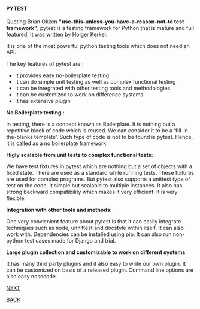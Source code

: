 #### PYTEST

Quoting Brian Okken <b>"use-this-unless-you-have-a-reason-not-to test framework"</b>, pytest is a testing framework for Python that is mature and full featured. It was written by Holger Kerkel. 

It is one of the most powerful python testing tools which does not need an API. 

The key features of pytest are :

+ It provides easy no-boilerplate testing
+ It can do simple unit testing as well as complex functional testing
+ It can be integrated with other testing tools and methodologies 
+ It can be customized to work on difference systems
+ It has extensive plugin

<p><b>No Boilerplate testing :</b></p>
In testing, there is a concept known as Boilerplate. It is nothing but a repetitive block of code which is reused. We can consider it to be a 'fill-in-the-blanks template'. Such type of code is not to be found is pytest. Hence, it is called as a no boilerplate framework. 

<p><b>Higly scalable from unit tests to complex functional tests:</b></p>
We have test fixtures in pytest which are nothing but a set of objects with a fixed state. There are used as a standard while running tests. These fixtures are used for complex programs. But pytest also supports a unittest type of test on the code. It simple but scalable to multiple instances. It also has strong backward compatibility which makes it very efficient. It is very flexible.


<p><b>Integration with other tools and methods:</b></p>
One very convienient feature about pytest is that it can easily integrate techniques such as node, unnittest and docstyle within itself. It can also work with. Dependencies can be installed using pip. It can also run non-python test cases made for Django and trial. 


<p><b>Large plugin collection and customizable to work on different systems</b></p>
It has many third party plugins and it also easy to write our own plugin. It can be customized on basis of a released plugin. Command line options are also easy nosecode.


[NEXT](https://github.com/hariniiyer/CSCI-5828_Presentation2_Testing-Frameworks/blob/master/pytestcode.md)

[BACK](https://github.com/hariniiyer/CSCI-5828_Presentation2_Testing-Frameworks/blob/master/nosecode.md)
